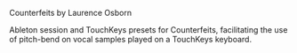 Counterfeits by Laurence Osborn

Ableton session and TouchKeys presets for Counterfeits, facilitating the use of pitch-bend on vocal samples played on a TouchKeys keyboard. 
